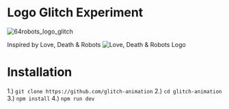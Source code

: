 # Logo Glitch Experiment

![64robots_logo_glitch](https://user-images.githubusercontent.com/32501733/184018259-c39b8bd8-ecf5-4b82-89a8-662e0b28ec30.gif)

Inspired by Love, Death & Robots
![Love, Death & Robots Logo](https://static.tildacdn.com/tild6661-3131-4861-b463-623131373238/Gif-icon.gif)

# Installation

1.) `git clone https://github.com/glitch-animation`
2.) `cd glitch-animation`
3.) `npm install`
4.) `npm run dev`
